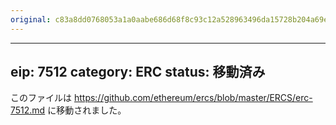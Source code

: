```yaml
---
original: c83a8dd0768053a1a0aabe686d68f8c93c12a528963496da15728b204a69ef14
---
```


---
eip: 7512
category: ERC
status: 移動済み
---

このファイルは https://github.com/ethereum/ercs/blob/master/ERCS/erc-7512.md に移動されました。